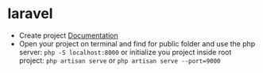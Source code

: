 # laravel

* Create project [Documentation](https://laravel.com/docs/8.x)
* Open your project on terminal and find for public folder and use the php server: `php -S localhost:8000` or initialize you project inside root project: `php artisan serve` or `php artisan serve --port=9000`